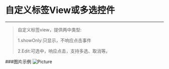 # 自定义标签View或多选控件
---------
>自定义标签view，提供两中类型:
>
>1.showOnly:只显示，不响应点击事件 
>
>2.Edit:可选中，响应点击，支持多选、取消等。

###图片示例
![Picture](http://oatrvvhjl.bkt.clouddn.com/example.jpg)
